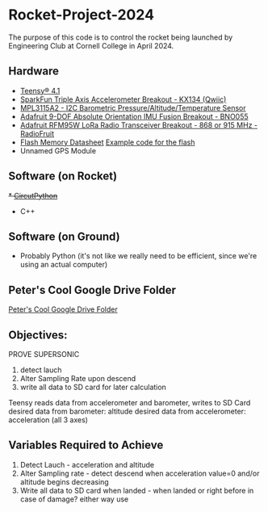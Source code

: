 # Rocket-Project-2024

The purpose of this code is to control the rocket being launched by Engineering Club at Cornell College in April 2024.

## Hardware

* [Teensy® 4.1](https://www.pjrc.com/store/teensy41.html)
* [SparkFun Triple Axis Accelerometer Breakout - KX134 (Qwiic)](https://www.sparkfun.com/products/17589)
* [MPL3115A2 - I2C Barometric Pressure/Altitude/Temperature Sensor](https://www.adafruit.com/product/1893)
* [Adafruit 9-DOF Absolute Orientation IMU Fusion Breakout - BNO055](https://www.adafruit.com/product/2472)
* [Adafruit RFM95W LoRa Radio Transceiver Breakout - 868 or 915 MHz - RadioFruit](https://www.adafruit.com/product/3072)
* [Flash Memory Datasheet](https://www.renesas.com/us/en/document/dst/at25sf081b-datasheet) [Example code for the flash](https://rheingoldheavy.com/at25sf081-tutorial-02-reading-memory-byte/)
* Unnamed GPS Module

## Software (on Rocket)
~~* [CircutPython](https://circuitpython.org/board/teensy41/)~~
* C++

## Software (on Ground)
* Probably Python (it's not like we really need to be efficient, since we're using an actual computer)

## Peter's Cool Google Drive Folder
[Peter's Cool Google Drive Folder](https://drive.google.com/drive/folders/1-p52N1nL5X8tHSIu3wcmdoqP79AqWREl)

## Objectives:

PROVE SUPERSONIC
1) detect lauch
2) Alter Sampling Rate upon descend
3) write all data to SD card for later calculation

Teensy reads data from accelerometer and barometer, writes to SD Card
desired data from barometer: altitude
desired data from accelerometer: acceleration (all 3 axes)

## Variables Required to Achieve

1) Detect Lauch - acceleration and altitude 
2) Alter Sampling rate - detect descend when acceleration value=0 and/or altitude begins decreasing
3) Write all data to SD card when landed - when landed or right before in case of damage? either way use 
